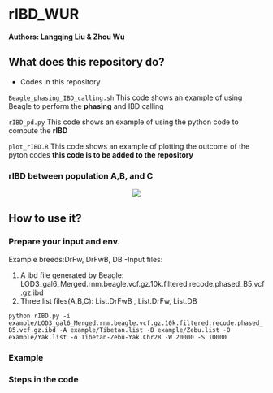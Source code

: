 # rIBD_WUR

**Authors: Langqing Liu & Zhou Wu**

## What does this repository do?
- Codes in this repository

`Beagle_phasing_IBD_calling.sh` This code shows an example of using Beagle to perform the **phasing** and IBD calling

`rIBD_pd.py` This code shows an example of using the python code to compute the **rIBD**

`plot_rIBD.R` This code shows an example of plotting the outcome of the pyton codes **this code is to be added to the repository**

### rIBD between population A,B, and C
<p align="center">
  <img src="https://github.com/wzuhou/rIBD_WUR/blob/main/Github_rIBD.png">
</p>

## How to use it?

### Prepare your input and env.

Example breeds:DrFw, DrFwB, DB
-Input files:
1. A ibd file generated by Beagle: LOD3_gal6_Merged.rnm.beagle.vcf.gz.10k.filtered.recode.phased_B5.vcf.gz.ibd
2. Three list files(A,B,C): List.DrFwB , List.DrFw, List.DB

`python rIBD.py -i example/LOD3_gal6_Merged.rnm.beagle.vcf.gz.10k.filtered.recode.phased_B5.vcf.gz.ibd -A example/Tibetan.list -B example/Zebu.list -O example/Yak.list -o Tibetan-Zebu-Yak.Chr28 -W 20000 -S 10000`


### Example

### Steps in the code
